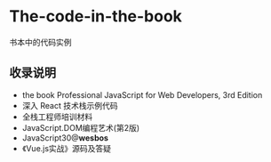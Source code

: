 # The-code-in-the-book
书本中的代码实例

## 收录说明

- the book Professional JavaScript for Web Developers, 3rd Edition
- 深入 React 技术栈示例代码
- 全栈工程师培训材料
- JavaScript.DOM编程艺术(第2版)
- JavaScript30@**wesbos** 
- 《Vue.js实战》源码及答疑
